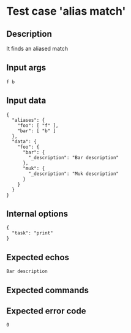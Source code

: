 # Test case 'alias match'

## Description

It finds an aliased match

## Input args

    f b

## Input data

    {
      "aliases": {
        "foo": [ "f" ],
        "bar": [ "b" ]
      },
      "data": {
        "foo": {
          "bar": {
            "_description": "Bar description"
          },
          "muk": {
            "_description": "Muk description"
          }
        }
      }
    }

## Internal options

    {
      "task": "print"
    }

## Expected echos

    Bar description

## Expected commands

## Expected error code

    0
